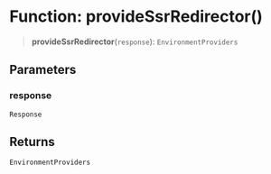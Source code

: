 # Function: provideSsrRedirector()

> **provideSsrRedirector**(`response`): `EnvironmentProviders`

## Parameters

### response

`Response`

## Returns

`EnvironmentProviders`
